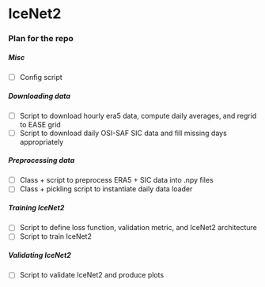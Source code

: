 # IceNet2

### Plan for the repo

##### Misc
* [ ] Config script

##### Downloading data
* [ ] Script to download hourly era5 data, compute daily averages, and regrid to EASE grid
* [ ] Script to download daily OSI-SAF SIC data and fill missing days appropriately

##### Preprocessing data
* [ ] Class + script to preprocess ERA5 + SIC data into .npy files
* [ ] Class + pickling script to instantiate daily data loader

##### Training IceNet2
* [ ] Script to define loss function, validation metric, and IceNet2 architecture
* [ ] Script to train IceNet2

##### Validating IceNet2
* [ ] Script to validate IceNet2 and produce plots
